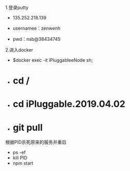 1.登录putty
 
- 135.252.218.139

- usernamee：zenwenh

- pwd：nsb@38434745

2.进入docker

- $docker exec -it iPluggableeNode sh;
- # cd /
- # cd iPluggable.2019.04.02
- # git pull

根据PID杀死原来的服务并重启
 
- ps -ef
- kill PID
- npm start